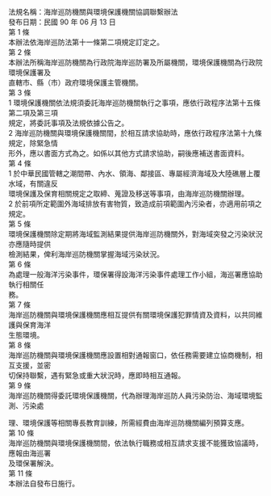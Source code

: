 法規名稱：海岸巡防機關與環境保護機關協調聯繫辦法  
發布日期：民國 90 年 06 月 13 日  
第 1 條  
本辦法依海岸巡防法第十一條第二項規定訂定之。  
第 2 條  
本辦法所稱海岸巡防機關為行政院海岸巡防署及所屬機關，環境保護機關為行政院環境保護署及  
直轄市、縣（市）政府環境保護主管機關。  
第 3 條  
1 環境保護機關依法規須委託海岸巡防機關執行之事項，應依行政程序法第十五條第二項及第三項  
規定，將委託事項及法規依據公告之。  
2 海岸巡防機關與環境保護機關間，於相互請求協助時，應依行政程序法第十九條規定，除緊急情  
形外，應以書面方式為之。如係以其他方式請求協助，嗣後應補送書面資料。  
第 4 條  
1 於中華民國管轄之潮間帶、內水、領海、鄰接區、專屬經濟海域及大陸礁層上覆水域，有關違反  
環境保護及保育相關規定之取締、蒐證及移送等事項，由海岸巡防機關辦理。  
2 於前項所定範圍外海域排放有害物質，致造成前項範圍內污染者，亦適用前項之規定。  
第 5 條  
環境保護機關除定期將海域監測結果提供海岸巡防機關外，對海域突發之污染狀況亦應隨時提供  
檢測結果，俾利海岸巡防機關掌握海域污染狀況。  
第 6 條  
為處理一般海洋污染事件，環保署得設海洋污染事件處理工作小組，海巡署應協助執行相關任  
務。  
第 7 條  
海岸巡防機關與環境保護機關應相互提供有關環境保護犯罪情資及資料，以共同維護與保育海洋  
生態環境。  
第 8 條  
海岸巡防機關與環境保護機關應設置相對通報窗口，依任務需要建立協商機制，相互支援，並密  
切保持聯繫，遇有緊急或重大狀況時，應即時相互通報。  
第 9 條  
海岸巡防機關得委託環境保護機關，代為辦理海岸巡防人員污染防治、海域環境監測、污染處  


理、環境保護等相關專長教育訓練，所需經費由海岸巡防機關編列預算支應。  
第 10 條  
海岸巡防機關與環境保護機關間，依法執行職務或相互請求支援不能獲致協議時，應報由海巡署  
及環保署解決。  
第 11 條  
本辦法自發布日施行。  


